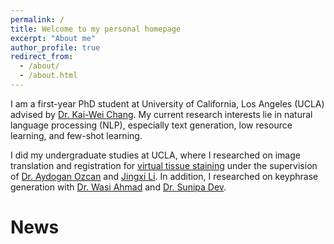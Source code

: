 ```yaml
---
permalink: /
title: Welcome to my personal homepage
excerpt: "About me"
author_profile: true
redirect_from: 
  - /about/
  - /about.html
---
```


I am a first-year PhD student at University of California, Los Angeles (UCLA) advised by [Dr. Kai-Wei Chang](http://web.cs.ucla.edu/~kwchang/). My current research interests lie in natural language processing (NLP), especially text generation, low resource learning, and few-shot learning.

I did my undergraduate studies at UCLA, where I researched on image translation and registration for [virtual tissue staining](https://www.nature.com/articles/s41377-021-00674-8.pdf) under the supervision of [Dr. Aydogan Ozcan](https://www.ee.ucla.edu/aydogan-ozcan/) and [Jingxi Li](https://sites.google.com/view/ljxi). In addition, I researched on keyphrase generation with [Dr. Wasi Ahmad](https://wasiahmad.github.io/) and [Dr. Sunipa Dev](https://sunipa.github.io/). 

News
====
